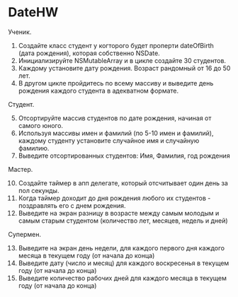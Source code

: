 # DateHW
Ученик. 

1. Создайте класс студент у когторого будет проперти dateOfBirth (дата рождения), которая собственно NSDate.
2. Инициализируйте NSMutableArray и в цикле создайте 30 студентов.
3. Каждому установите дату рождения. Возраст рандомный от 16 до 50 лет.
4. В другом цикле пройдитесь по всему массиву и выведите день рождения каждого студента в адекватном формате.

Студент.

5. Отсортируйте массив студентов по дате рождения, начиная от самого юного.
6. Используя массивы имен и фамилий (по 5-10 имен и фамилий), каждому студенту установите случайное имя и случайную фамилию.
7. Выведите отсортированных студентов: Имя, Фамилия, год рождения 

Мастер.

10. Создайте таймер в апп делегате, который отсчитывает один день за пол секунды.
11. Когда таймер доходит до дня рождения любого их студентов - поздравлять его с днем рождения.
12. Выведите на экран разницу в возрасте между самым молодым и самым старым студентом (количество лет, месяцев, недель и дней)

Супермен.

13. Выведите на экран день недели, для каждого первого дня каждого месяца в текущем году (от начала до конца)
14. Выведите дату (число и месяц) для каждого воскресенья в текущем году (от начала до конца)
15. Выведите количество рабочих дней для каждого месяца в текущем году (от начала до конца)
